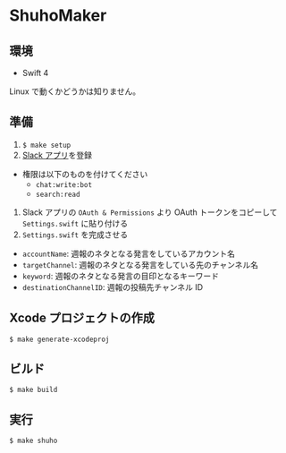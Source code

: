 # ShuhoMaker

## 環境

- Swift 4

Linux で動くかどうかは知りません。

## 準備

1. `$ make setup`
1. [Slack アプリ](https://api.slack.com/apps)を登録
  - 権限は以下のものを付けてください
    - `chat:write:bot`
    - `search:read`
1. Slack アプリの `OAuth & Permissions` より OAuth トークンをコピーして `Settings.swift` に貼り付ける
1. `Settings.swift` を完成させる
  - `accountName`: 週報のネタとなる発言をしているアカウント名
  - `targetChannel`: 週報のネタとなる発言をしている先のチャンネル名
  - `keyword`: 週報のネタとなる発言の目印となるキーワード
  - `destinationChannelID`: 週報の投稿先チャンネル ID

## Xcode プロジェクトの作成

    $ make generate-xcodeproj

## ビルド

    $ make build

## 実行

    $ make shuho
